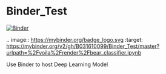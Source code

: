 # Binder_Test
[![Binder](https://mybinder.org/badge_logo.svg)](https://mybinder.org/v2/gh/B031610099/Binder_Test/master?urlpath=%2Fvoila%2Frender%2Fbear_classifier.ipynb)

.. image:: https://mybinder.org/badge_logo.svg
 :target: https://mybinder.org/v2/gh/B031610099/Binder_Test/master?urlpath=%2Fvoila%2Frender%2Fbear_classifier.ipynb
 
Use Binder to host Deep Learning Model 
